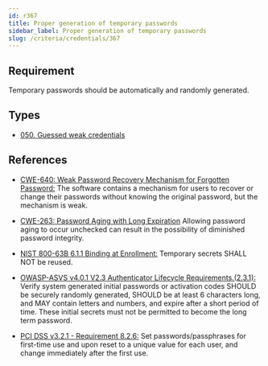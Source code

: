```yaml
---
id: r367
title: Proper generation of temporary passwords
sidebar_label: Proper generation of temporary passwords
slug: /criteria/credentials/367
---
```


## Requirement

Temporary passwords
should be automatically and randomly generated.

## Types

- [050. Guessed weak credentials](/types/050)

## References

- [CWE-640: Weak Password Recovery Mechanism for Forgotten Password:](https://cwe.mitre.org/data/definitions/640.html)
The software contains a mechanism
for users to recover
or change their passwords
without knowing the original password,
but the mechanism is weak.

- [CWE-263: Password Aging with Long Expiration](https://cwe.mitre.org/data/definitions/263.html)
Allowing password aging to occur unchecked
can result in the possibility
of diminished password integrity.

- [NIST 800-63B 6.1.1 Binding at Enrollment:](https://pages.nist.gov/800-63-3/sp800-63b.html)
Temporary secrets SHALL NOT be reused.

- [OWASP-ASVS v4.0.1 V2.3 Authenticator Lifecycle Requirements.(2.3.1):](https://owasp.org/www-project-application-security-verification-standard/)
Verify system generated initial passwords
or activation codes
SHOULD be securely randomly generated,
SHOULD be at least 6 characters long,
and MAY contain letters and numbers,
and expire after a short period of time.
These initial secrets
must not be permitted
to become the long term password.

- [PCI DSS v3.2.1 - Requirement 8.2.6:](https://www.pcisecuritystandards.org/documents/PCI_DSS_v3-2-1.pdf)
Set passwords/passphrases for first-time use
and upon reset to a unique value
for each user,
and change immediately after the first use.
